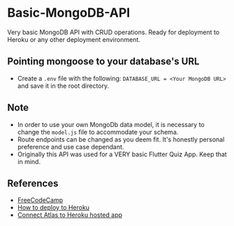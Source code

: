 # Basic-MongoDB-API
Very basic MongoDB API with CRUD operations. Ready for deployment to Heroku or any other deployment environment. 

## Pointing mongoose to your database's URL
- Create a `.env` file with the following: `DATABASE_URL = <Your MongoDB URL>` and save it in the root directory.

## Note
- In order to use your own MongoDb data model, it is necessary to change the `model.js` file to accommodate your schema. 
- Route endpoints can be changed as you deem fit. It's honestly personal preference and use case dependant. 
- Originally this API was used for a VERY basic Flutter Quiz App. Keep that in mind.

## References
- [FreeCodeCamp](https://www.freecodecamp.org/news/build-a-restful-api-using-node-express-and-mongodb/)
- [How to deploy to Heroku](https://dev.to/vanwildemeerschbrent/how-to-deploy-your-node-app-api-on-heroku-44n6)
- [Connect Atlas to Heroku hosted app](https://www.mongodb.com/community/forums/t/connect-atlas-to-heroku-hosted-app/7202)
